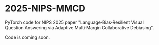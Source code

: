 # 2025-NIPS-MMCD
PyTorch code for NIPS 2025 paper "Language‑Bias‑Resilient Visual Question Answering via Adaptive Multi‑Margin Collaborative Debiasing".

Code is coming soon.
